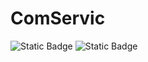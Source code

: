 # ComServic
![Static Badge](https://img.shields.io/badge/%D1%81%D0%B1%D0%BE%D1%80%D0%BA%D0%B0-%D0%BF%D0%B5%D1%80%D0%B5%D0%B4%D0%B0%D1%87%D0%B0-brightgreen)
![Static Badge](https://img.shields.io/github/languages/code-size/ShkvarunDM/https%3A%2F%2Fgithub.com%2FShkvarunDM%2FConsole_Application.git?style=flat&label=999999&labelColor=ff7f50)
